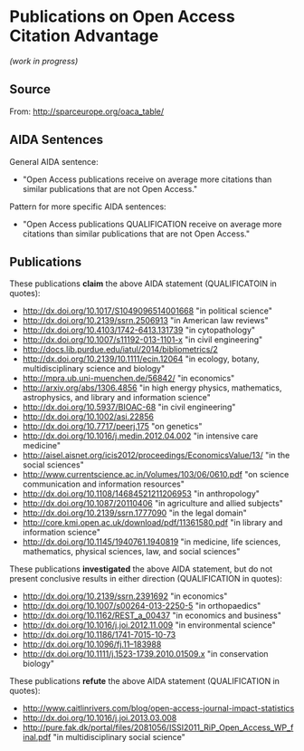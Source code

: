 Publications on Open Access Citation Advantage
==============================================

_(work in progress)_

Source
------

From: http://sparceurope.org/oaca_table/


AIDA Sentences
--------------

General AIDA sentence:

- "Open Access publications receive on average more citations than similar publications that are not Open Access."

Pattern for more specific AIDA sentences:

- "Open Access publications QUALIFICATION receive on average more citations than similar publications that are not Open Access."


Publications
------------

These publications **claim** the above AIDA statement (QUALIFICATOIN in quotes):

- http://dx.doi.org/10.1017/S1049096514001668 "in political science"
- http://dx.doi.org/10.2139/ssrn.2506913 "in American law reviews"
- http://dx.doi.org/10.4103/1742-6413.131739 "in cytopathology"
- http://dx.doi.org/10.1007/s11192-013-1101-x "in civil engineering"
- http://docs.lib.purdue.edu/iatul/2014/bibliometrics/2
- http://dx.doi.org/10.2139/10.1111/ecin.12064 "in ecology, botany, multidisciplinary science and biology"
- http://mpra.ub.uni-muenchen.de/56842/ "in economics"
- http://arxiv.org/abs/1306.4856 "in high energy physics, mathematics, astrophysics, and library and information science"
- http://dx.doi.org/10.5937/BIOAC-68 "in civil engineering"
- http://dx.doi.org/10.1002/asi.22856
- http://dx.doi.org/10.7717/peerj.175 "on genetics"
- http://dx.doi.org/10.1016/j.medin.2012.04.002 "in intensive care medicine"
- http://aisel.aisnet.org/icis2012/proceedings/EconomicsValue/13/ "in the social sciences"
- http://www.currentscience.ac.in/Volumes/103/06/0610.pdf "on science communication and information resources"
- http://dx.doi.org/10.1108/14684521211206953 "in anthropology"
- http://dx.doi.org/10.1087/20110406 "in agriculture and allied subjects"
- http://dx.doi.org/10.2139/ssrn.1777090 "in the legal domain"
- http://core.kmi.open.ac.uk/download/pdf/11361580.pdf "in library and information science"
- http://dx.doi.org/10.1145/1940761.1940819 "in medicine, life sciences, mathematics, physical sciences, law, and social sciences"

These publications **investigated** the above AIDA statement, but do not
present conclusive results in either direction (QUALIFICATION in quotes):

- http://dx.doi.org/10.2139/ssrn.2391692 "in economics"
- http://dx.doi.org/10.1007/s00264-013-2250-5 "in orthopaedics"
- http://dx.doi.org/10.1162/REST_a_00437 "in economics and business"
- http://dx.doi.org/10.1016/j.joi.2012.11.009 "in environmental science"
- http://dx.doi.org/10.1186/1741-7015-10-73
- http://dx.doi.org/10.1096/fj.11–183988
- http://dx.doi.org/10.1111/j.1523-1739.2010.01509.x "in conservation biology"

These publications **refute** the above AIDA statement (QUALIFICATION in quotes):

- http://www.caitlinrivers.com/blog/open-access-journal-impact-statistics
- http://dx.doi.org/10.1016/j.joi.2013.03.008
- http://pure.fak.dk/portal/files/2081056/ISSI2011_RiP_Open_Access_WP_final.pdf "in multidisciplinary social science"

